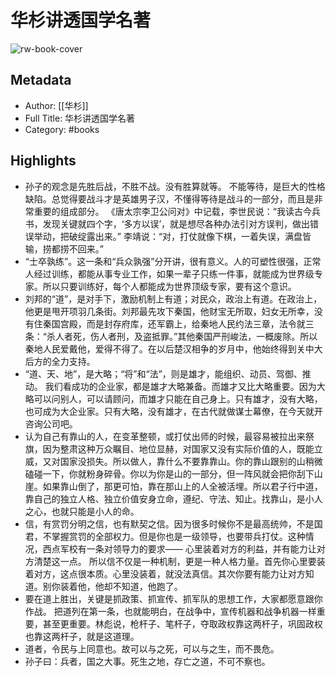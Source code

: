# 华杉讲透国学名著

![rw-book-cover](https://wfqqreader-1252317822.image.myqcloud.com/cover/463/26998463/s_26998463.jpg)

## Metadata
- Author: [[华杉]]
- Full Title: 华杉讲透国学名著
- Category: #books

## Highlights
- 孙子的观念是先胜后战，不胜不战。没有胜算就等。
  不能等待，是巨大的性格缺陷。总觉得要战斗才是英雄男子汉，不懂得等待是战斗的一部分，而且是非常重要的组成部分。
  《唐太宗李卫公问对》中记载，李世民说：“我读古今兵书，发现关键就四个字，‘多方以误’，就是想尽各种办法引对方误判，做出错误举动，把破绽露出来。”
  李靖说：“对，打仗就像下棋，一着失误，满盘皆输，捞都捞不回来。”
- “士卒孰练”。这一条和“兵众孰强”分开讲，很有意义。人的可塑性很强，正常人经过训练，都能从事专业工作，如果一辈子只练一件事，就能成为世界级专家。所以只要训练好，每个人都能成为世界顶级专家，要有这个意识。
- 刘邦的“道”，是对手下，激励机制上有道；对民众，政治上有道。在政治上，他更是甩开项羽几条街。刘邦最先攻下秦国，他财宝无所取，妇女无所幸，没有住秦国宫殿，而是封存府库，还军霸上，给秦地人民约法三章，法令就三条：“杀人者死，伤人者刑，及盗抵罪。”其他秦国严刑峻法，一概废除。所以秦地人民爱戴他，爱得不得了。在以后楚汉相争的岁月中，他始终得到关中大后方的全力支持。
- “道、天、地”，是大略；“将”和“法”，则是雄才，能组织、动员、驾御、推动。
  我们看成功的企业家，都是雄才大略兼备。而雄才又比大略重要。因为大略可以问别人，可以请顾问，而雄才只能在自己身上。只有雄才，没有大略，也可成为大企业家。只有大略，没有雄才，在古代就做谋士幕僚，在今天就开咨询公司吧。
- 认为自己有靠山的人，在变革整顿，或打仗出师的时候，最容易被拉出来祭旗，因为整肃这种万众瞩目、地位显赫，对国家又没有实际价值的人，既能立威，又对国家没损失。所以做人，靠什么不要靠靠山。你的靠山跟别的山稍微磕碰一下，你就粉身碎骨。你以为你是山的一部分，但一阵风就会把你刮下山崖。如果靠山倒了，那更可怕，靠在那山上的人全被活埋。所以君子行中道，靠自己的独立人格、独立价值安身立命，遵纪、守法、知止。找靠山，是小人之心，也就只能是小人的命。
- 信，有赏罚分明之信，也有默契之信。因为很多时候你不是最高统帅，不是国君，不掌握赏罚的全部权力。但是你也是一级领导，也要带兵打仗。这种情况，西点军校有一条对领导力的要求——
  心里装着对方的利益，并有能力让对方清楚这一点。
  所以信不仅是一种机制，更是一种人格力量。首先你心里要装着对方，这点很本质。心里没装着，就没法真信。其次你要有能力让对方知道。别你装着他，他却不知道，他跑了。
- 要在道上胜出，关键是抓政策、抓宣传、抓军队的思想工作，大家都愿意跟你作战。
  把道列在第一条，也就能明白，在战争中，宣传机器和战争机器一样重要，甚至更重要。林彪说，枪杆子、笔杆子，夺取政权靠这两杆子，巩固政权也靠这两杆子，就是这道理。
- 道者，令民与上同意也。故可以与之死，可以与之生，而不畏危。
- 孙子曰：兵者，国之大事。死生之地，存亡之道，不可不察也。

